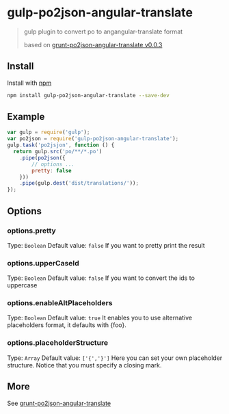 # gulp-po2json-angular-translate

> gulp plugin to convert po to angangular-translate format
> 
> based on [grunt-po2json-angular-translate v0.0.3](https://github.com/angular-translate/grunt-po2json-angular-translate)

## Install

Install with [npm](https://npmjs.org/package/gulp-angular-gettext)

```sh
npm install gulp-po2json-angular-translate --save-dev
```

## Example

```js
var gulp = require('gulp');
var po2json = require('gulp-po2json-angular-translate');
gulp.task('po2jsjon', function () {
  return gulp.src('po/**/*.po')
    .pipe(po2json({
    	// options ...
    	pretty: false
    }))
    .pipe(gulp.dest('dist/translations/'));
});
```

## Options

### options.pretty
Type: `Boolean`
Default value:  `false`
If you want to pretty print the result


### options.upperCaseId
Type: `Boolean`
Default value:  `false`
If you want to convert the ids to uppercase


### options.enableAltPlaceholders
Type: `Boolean`
Default value:  `true`
It enables you to use alternative placeholders format, it defaults with {foo}.

### options.placeholderStructure
Type: `Array`
Default value:  `['{','}']`
Here you can set your own placeholder structure. Notice that you must specify a closing mark.


## More
See [grunt-po2json-angular-translate](https://github.com/angular-translate/grunt-po2json-angular-translate)